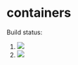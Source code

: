 # containers

Build status:

1. [![](https://github.com/yilinli22/containers/workflows/tests-fibonacci/badge.svg)](https://github.com/yilinli22/containers/actions?query=workflow%3Atests-fibonacci)
1. [![](https://github.com/yilinli22/containers/workflows/tests-range/badge.svg)](https://github.com/yilinli22/containers/actions?query=workflow%3Atests-range)
